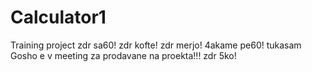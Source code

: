 # Calculator1

Training project
zdr sa60!
zdr kofte!
zdr merjo!
4akame pe60! tukasam
Gosho e v meeting za prodavane na proekta!!!
zdr 5ko!
